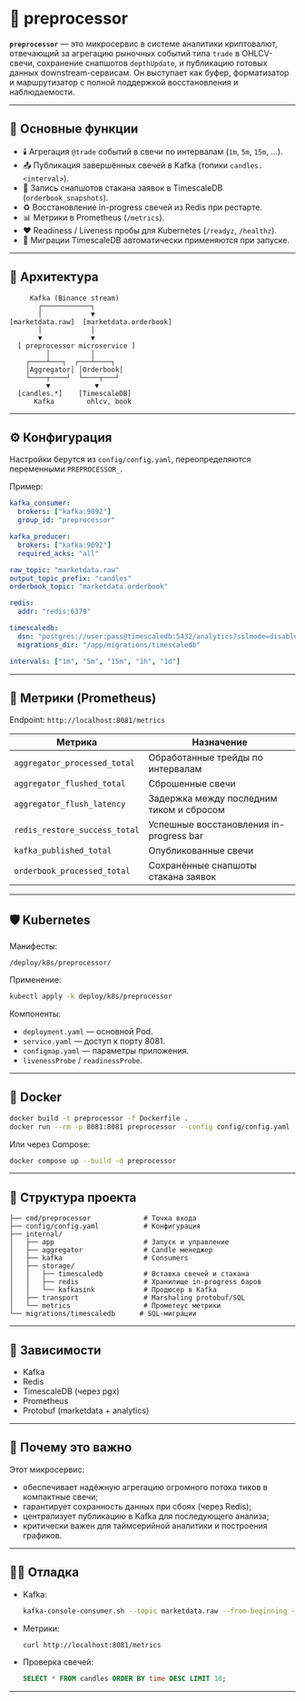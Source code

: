 
# 🧠 preprocessor

**`preprocessor`** — это микросервис в системе аналитики криптовалют, отвечающий за агрегацию рыночных событий типа `trade` в OHLCV-свечи, сохранение снапшотов `depthUpdate`, и публикацию готовых данных downstream-сервисам. Он выступает как буфер, форматизатор и маршрутизатор с полной поддержкой восстановления и наблюдаемости.

---

## 🚀 Основные функции

- 🕯️ Агрегация `@trade` событий в свечи по интервалам (`1m`, `5m`, `15m`, ...).
- 📤 Публикация завершённых свечей в Kafka (топики `candles.<interval>`).
- 💾 Запись снапшотов стакана заявок в TimescaleDB (`orderbook_snapshots`).
- ♻️ Восстановление in-progress свечей из Redis при рестарте.
- 📊 Метрики в Prometheus (`/metrics`).
- ❤️ Readiness / Liveness пробы для Kubernetes (`/readyz`, `/healthz`).
- 📁 Миграции TimescaleDB автоматически применяются при запуске.

---

## 🧩 Архитектура

```text
     Kafka (Binance stream)
       ┌────────────┐
       │            ▼
[marketdata.raw]  [marketdata.orderbook]
       │            │
       ▼            ▼
  [ preprocessor microservice ]
         │          │
    ┌────┴───┐  ┌───┴────┐
    │Aggregator│ │Orderbook│
    └────┬────┘  └────┬───┘
         ▼           ▼
  [candles.*]    [TimescaleDB]
      Kafka        ohlcv, book
```

---

## ⚙️ Конфигурация

Настройки берутся из `config/config.yaml`, переопределяются переменными `PREPROCESSOR_`.

Пример:

```yaml
kafka_consumer:
  brokers: ["kafka:9092"]
  group_id: "preprocessor"

kafka_producer:
  brokers: ["kafka:9092"]
  required_acks: "all"

raw_topic: "marketdata.raw"
output_topic_prefix: "candles"
orderbook_topic: "marketdata.orderbook"

redis:
  addr: "redis:6379"

timescaledb:
  dsn: "postgres://user:pass@timescaledb:5432/analytics?sslmode=disable"
  migrations_dir: "/app/migrations/timescaledb"

intervals: ["1m", "5m", "15m", "1h", "1d"]
```

---

## 🧪 Метрики (Prometheus)

Endpoint: `http://localhost:8081/metrics`

| Метрика                          | Назначение                              |
|----------------------------------|------------------------------------------|
| `aggregator_processed_total`     | Обработанные трейды по интервалам        |
| `aggregator_flushed_total`       | Сброшенные свечи                         |
| `aggregator_flush_latency`       | Задержка между последним тиком и сбросом |
| `redis_restore_success_total`    | Успешные восстановления in-progress bar  |
| `kafka_published_total`          | Опубликованные свечи                     |
| `orderbook_processed_total`      | Сохранённые снапшоты стакана заявок      |

---

## 🛡️ Kubernetes

Манифесты:

```
/deploy/k8s/preprocessor/
```

Применение:

```bash
kubectl apply -k deploy/k8s/preprocessor
```

Компоненты:
- `deployment.yaml` — основной Pod.
- `service.yaml` — доступ к порту 8081.
- `configmap.yaml` — параметры приложения.
- `livenessProbe` / `readinessProbe`.

---

## 🐳 Docker

```bash
docker build -t preprocessor -f Dockerfile .
docker run --rm -p 8081:8081 preprocessor --config config/config.yaml
```

Или через Compose:

```bash
docker compose up --build -d preprocessor
```

---

## 📁 Структура проекта

```
├── cmd/preprocessor             # Точка входа
├── config/config.yaml           # Конфигурация
├── internal/
│   ├── app                      # Запуск и управление
│   ├── aggregator               # Candle менеджер
│   ├── kafka                    # Consumers
│   ├── storage/
│   │   ├── timescaledb          # Вставка свечей и стакана
│   │   ├── redis                # Хранилище in-progress баров
│   │   └── kafkasink            # Продюсер в Kafka
│   ├── transport                # Marshaling protobuf/SQL
│   └── metrics                  # Прометеус метрики
└── migrations/timescaledb      # SQL-миграции
```

---

## 📌 Зависимости

- Kafka
- Redis
- TimescaleDB (через pgx)
- Prometheus
- Protobuf (marketdata + analytics)

---

## 🧠 Почему это важно

Этот микросервис:
- обеспечивает надёжную агрегацию огромного потока тиков в компактные свечи;
- гарантирует сохранность данных при сбоях (через Redis);
- централизует публикацию в Kafka для последующего анализа;
- критически важен для таймсерийной аналитики и построения графиков.

---

## 👨‍💻 Отладка

- Kafka:
  ```bash
  kafka-console-consumer.sh --topic marketdata.raw --from-beginning --bootstrap-server kafka:9092
  ```
- Метрики:
  ```bash
  curl http://localhost:8081/metrics
  ```
- Проверка свечей:
  ```sql
  SELECT * FROM candles ORDER BY time DESC LIMIT 10;
  ```

---
